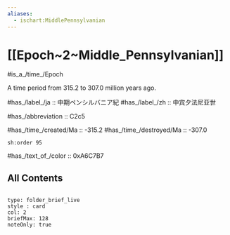 ```yaml
---
aliases:
  - ischart:MiddlePennsylvanian
---
```


# [[Epoch~2~Middle_Pennsylvanian]]

#is_a_/time_/Epoch 

A time period from 315.2 to 307.0 million years ago. 

#has_/label_/ja  :: 中期ペンシルバニア紀
#has_/label_/zh  :: 中宾夕法尼亚世

#has_/abbreviation :: C2c5

#has_/time_/created/Ma :: -315.2 
#has_/time_/destroyed/Ma :: -307.0 

    sh:order 95 

#has_/text_of_/color :: 0xA6C7B7

## All Contents

```folderv
```

```ccard
type: folder_brief_live
style : card
col: 2
briefMax: 128
noteOnly: true
```


